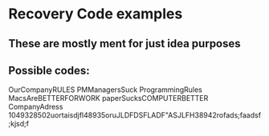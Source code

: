 # Recovery Code examples
## These are mostly ment for just **idea** purposes

## Possible codes:

OurCompanyRULES
PMManagersSuck
ProgrammingRules
MacsAreBETTERFORWORK
paperSucksCOMPUTERBETTER
CompanyAdress
1049328502uortaisdjfl48935oruJLDFDSFLADF"ASJLFH38942rofads;faadsf;kjsd;f
